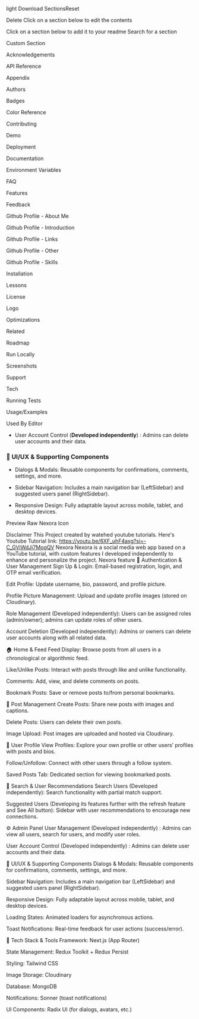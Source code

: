 
light
Download
SectionsReset

Delete
Click on a section below to edit the contents

Click on a section below to add it to your readme
Search for a section

Custom Section

Acknowledgements

API Reference

Appendix

Authors

Badges

Color Reference

Contributing

Demo

Deployment

Documentation

Environment Variables

FAQ

Features

Feedback

Github Profile - About Me

Github Profile - Introduction

Github Profile - Links

Github Profile - Other

Github Profile - Skills

Installation

Lessons

License

Logo

Optimizations

Related

Roadmap

Run Locally

Screenshots

Support

Tech

Running Tests

Usage/Examples

Used By
Editor
- User Account Control (**Developed independently**) : Admins can delete user accounts and their data.

### 💬 UI/UX & Supporting Components
- Dialogs & Modals: Reusable components for confirmations, comments, settings, and more.

- Sidebar Navigation: Includes a main navigation bar (LeftSidebar) and suggested users panel (RightSidebar).

- Responsive Design: Fully adaptable layout across mobile, tablet, and desktop devices.

Preview
Raw
Nexora Icon

Disclaimer
This Project created by watehed youtube tutorials. Here's Youtube Tutorial link: https://youtu.be/6XF_uhF4axg?si=-C_GViWdJj7MoqQV
Nexora
Nexora is a social media web app based on a YouTube tutorial, with custom features I developed independently to enhance and personalize the project.
Nexora feature
🔐 Authentication & User Management
Sign Up & Login: Email-based registration, login, and OTP email verification.

Edit Profile: Update username, bio, password, and profile picture.

Profile Picture Management: Upload and update profile images (stored on Cloudinary).

Role Management (Developed independently): Users can be assigned roles (admin/owner); admins can update roles of other users.

Account Deletion (Developed independently): Admins or owners can delete user accounts along with all related data.

🏠 Home & Feed
Feed Display: Browse posts from all users in a chronological or algorithmic feed.

Like/Unlike Posts: Interact with posts through like and unlike functionality.

Comments: Add, view, and delete comments on posts.

Bookmark Posts: Save or remove posts to/from personal bookmarks.

📝 Post Management
Create Posts: Share new posts with images and captions.

Delete Posts: Users can delete their own posts.

Image Upload: Post images are uploaded and hosted via Cloudinary.

👤 User Profile
View Profiles: Explore your own profile or other users’ profiles with posts and bios.

Follow/Unfollow: Connect with other users through a follow system.

Saved Posts Tab: Dedicated section for viewing bookmarked posts.

🔎 Search & User Recommendations
Search Users (Developed independently): Search functionality with partial match support.

Suggested Users (Developing its features further with the refresh feature and See All button): Sidebar with user recommendations to encourage new connections.

⚙️ Admin Panel
User Management (Developed independently) : Admins can view all users, search for users, and modify user roles.

User Account Control (Developed independently) : Admins can delete user accounts and their data.

💬 UI/UX & Supporting Components
Dialogs & Modals: Reusable components for confirmations, comments, settings, and more.

Sidebar Navigation: Includes a main navigation bar (LeftSidebar) and suggested users panel (RightSidebar).

Responsive Design: Fully adaptable layout across mobile, tablet, and desktop devices.

Loading States: Animated loaders for asynchronous actions.

Toast Notifications: Real-time feedback for user actions (success/error).

🧰 Tech Stack & Tools
Framework: Next.js (App Router)

State Management: Redux Toolkit + Redux Persist

Styling: Tailwind CSS

Image Storage: Cloudinary

Database: MongoDB

Notifications: Sonner (toast notifications)

UI Components: Radix UI (for dialogs, avatars, etc.)
